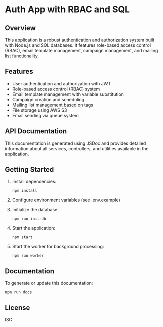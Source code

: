 # Auth App with RBAC and SQL

## Overview

This application is a robust authentication and authorization system built with Node.js and SQL databases. It features role-based access control (RBAC), email template management, campaign management, and mailing list functionality.

## Features

- User authentication and authorization with JWT
- Role-based access control (RBAC) system
- Email template management with variable substitution
- Campaign creation and scheduling
- Mailing list management based on tags
- File storage using AWS S3
- Email sending via queue system

## API Documentation

This documentation is generated using JSDoc and provides detailed information about all services, controllers, and utilities available in the application.

## Getting Started

1. Install dependencies:

   ```
   npm install
   ```

2. Configure environment variables (see .env.example)

3. Initialize the database:

   ```
   npm run init-db
   ```

4. Start the application:

   ```
   npm start
   ```

5. Start the worker for background processing:
   ```
   npm run worker
   ```

## Documentation

To generate or update this documentation:

```
npm run docs
```

## License

ISC
